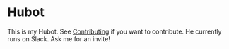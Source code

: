 # Hubot

This is my Hubot. See [Contributing](CONTRIBUTING.md) if you want to contribute. He currently runs on Slack. Ask me for an invite!